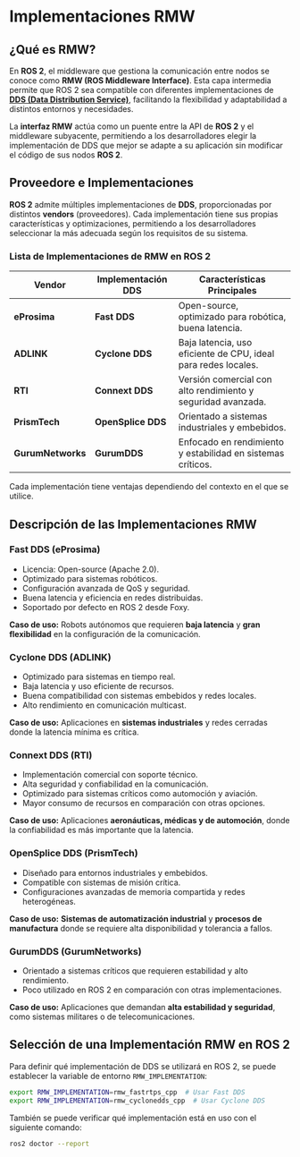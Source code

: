 # Implementaciones RMW

## ¿Qué es RMW?  

En **ROS 2**, el middleware que gestiona la comunicación entre nodos se conoce como **RMW (ROS Middleware Interface)**. Esta capa intermedia permite que ROS 2 sea compatible con diferentes implementaciones de [**DDS (Data Distribution Service)**](DDS.md), facilitando la flexibilidad y adaptabilidad a distintos entornos y necesidades.  

La **interfaz RMW** actúa como un puente entre la API de **ROS 2** y el middleware subyacente, permitiendo a los desarrolladores elegir la implementación de DDS que mejor se adapte a su aplicación sin modificar el código de sus nodos **ROS 2**.  

## Proveedore e Implementaciones

**ROS 2** admite múltiples implementaciones de **DDS**, proporcionadas por distintos **vendors** (proveedores). Cada implementación tiene sus propias características y optimizaciones, permitiendo a los desarrolladores seleccionar la más adecuada según los requisitos de su sistema.  

### Lista de Implementaciones de RMW en ROS 2

| **Vendor**       | **Implementación DDS** | **Características Principales** |
|------------------|-----------------------|---------------------------------|
| **eProsima**     | **Fast DDS**           | Open-source, optimizado para robótica, buena latencia. |
| **ADLINK**       | **Cyclone DDS**        | Baja latencia, uso eficiente de CPU, ideal para redes locales. |
| **RTI**          | **Connext DDS**        | Versión comercial con alto rendimiento y seguridad avanzada. |
| **PrismTech**    | **OpenSplice DDS**     | Orientado a sistemas industriales y embebidos. |
| **GurumNetworks**| **GurumDDS**           | Enfocado en rendimiento y estabilidad en sistemas críticos. |

Cada implementación tiene ventajas dependiendo del contexto en el que se utilice.  

## Descripción de las Implementaciones RMW

### Fast DDS (eProsima)

- Licencia: Open-source (Apache 2.0).
- Optimizado para sistemas robóticos.  
- Configuración avanzada de QoS y seguridad.
- Buena latencia y eficiencia en redes distribuidas.
- Soportado por defecto en ROS 2 desde Foxy.

**Caso de uso:** Robots autónomos que requieren **baja latencia** y **gran flexibilidad** en la configuración de la comunicación.  

### Cyclone DDS (ADLINK)

- Optimizado para sistemas en tiempo real.
- Baja latencia y uso eficiente de recursos.
- Buena compatibilidad con sistemas embebidos y redes locales.
- Alto rendimiento en comunicación multicast.

**Caso de uso:** Aplicaciones en **sistemas industriales** y redes cerradas donde la latencia mínima es crítica.  

### Connext DDS (RTI)

- Implementación comercial con soporte técnico.
- Alta seguridad y confiabilidad en la comunicación.
- Optimizado para sistemas críticos como automoción y aviación.
- Mayor consumo de recursos en comparación con otras opciones.

**Caso de uso:** Aplicaciones **aeronáuticas, médicas y de automoción**, donde la confiabilidad es más importante que la latencia.  

### OpenSplice DDS (PrismTech)

- Diseñado para entornos industriales y embebidos.
- Compatible con sistemas de misión crítica.
- Configuraciones avanzadas de memoria compartida y redes heterogéneas.  

**Caso de uso:** **Sistemas de automatización industrial** y **procesos de manufactura** donde se requiere alta disponibilidad y tolerancia a fallos.  

### GurumDDS (GurumNetworks)

- Orientado a sistemas críticos que requieren estabilidad y alto rendimiento.
- Poco utilizado en ROS 2 en comparación con otras implementaciones.

**Caso de uso:** Aplicaciones que demandan **alta estabilidad y seguridad**, como sistemas militares o de telecomunicaciones.  

## Selección de una Implementación RMW en ROS 2

Para definir qué implementación de DDS se utilizará en ROS 2, se puede establecer la variable de entorno `RMW_IMPLEMENTATION`:  

```bash
export RMW_IMPLEMENTATION=rmw_fastrtps_cpp  # Usar Fast DDS
export RMW_IMPLEMENTATION=rmw_cyclonedds_cpp  # Usar Cyclone DDS
```

También se puede verificar qué implementación está en uso con el siguiente comando:  

```bash
ros2 doctor --report
```